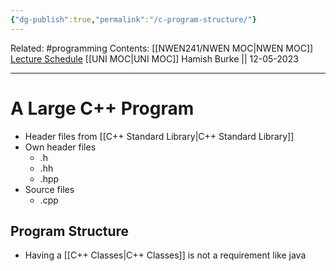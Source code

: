```yaml
---
{"dg-publish":true,"permalink":"/c-program-structure/"}
---
```


Related: #programming 
Contents: [[NWEN241/NWEN MOC\|NWEN MOC]]
[Lecture Schedule](https://ecs.wgtn.ac.nz/Courses/NWEN241_2023T1/LectureSchedule)
[[UNI MOC\|UNI MOC]]
Hamish Burke || 12-05-2023
***

# A Large C++ Program

- Header files from [[C++ Standard Library\|C++ Standard Library]]
- Own header files
	- .h
	- .hh
	- .hpp
- Source files
	- .cpp

## Program Structure

- Having a [[C++ Classes\|C++ Classes]] is not a requirement like java
